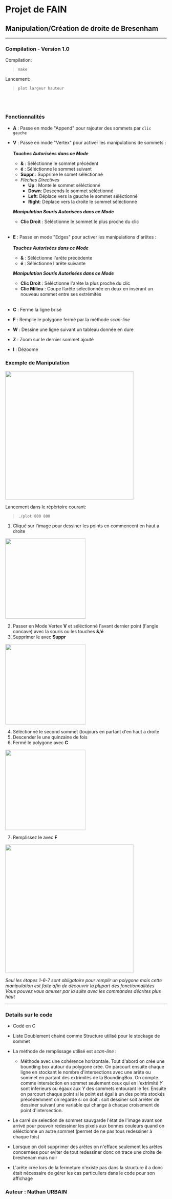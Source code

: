 # Projet de FAIN 
## Manipulation/Création de droite de Bresenham 
------------------------------------------------------------------
### Compilation - Version 1.0

Compilation:
>`make`

Lancement: 
>`plot largeur hauteur`       

<br/><br/>

### Fonctionnalités

* **A** : Passe en mode "Append" pour rajouter des sommets par `clic gauche`
  <br/>
* **V** : Passe en mode "Vertex" pour activer les manipulations de sommets :
  <br/><br/>
  **_Touches Autorisées dans ce Mode_**
  - **&**     : Séléctionne le sommet précédent
  - **é**     : Séléctionne le sommet suivant
  - **Suppr** : Supprime le somet séléctionné 
  - *Flèches Directives*
    - **Up** : Monte le sommet séléctionné
    - **Down**: Descends le sommet séléctionné
    - **Left**: Déplace vers la gauche le sommet séléctionné
    - **Right**: Déplace vers la droite le sommet séléctionné
      <br/>
  
  **_Manipulation Souris Autorisées dans ce Mode_**
  
  - **Clic Droit** : Séléctionne le sommet le plus proche du clic 
  <br/>
* **E** : Passe en mode "Edges" pour activer les manipulations d'arêtes :
  <br/><br/>
  **_Touches Autorisées dans ce Mode_**
  - **&**     : Séléctionne l'arête précédente
  - **é**     : Séléctionne l'arête suivante
    <br/>
  
  **_Manipulation Souris Autorisées dans ce Mode_**
  
  - **Clic Droit** : Séléctionne l'arête la plus proche du clic 
  - **Clic Milieu** : Coupe l’arête sélectionnée en deux en insérant un nouveau
sommet entre ses extrémités
  <br/>
* **C** : Ferme la ligne brisé 
* **F** : Remplie le polygone fermé par la méthode *scan-line*
* **W** : Dessine une ligne suivant un tableau donnée en dure
* **Z** : Zoom sur le dernier sommet ajouté 
* **I** : Dézoome


### Exemple de Manipulation 

<img src="https://user-images.githubusercontent.com/11646693/34745675-945a79cc-f591-11e7-9119-63aeaf7792ab.png" width="400">

Lancement dans le répèrtoire courant: 
>`./plot 800 800` 


1. Cliqué sur l'image pour dessiner les points en commencent en haut a droite
<img src="https://user-images.githubusercontent.com/11646693/34745837-2669f234-f592-11e7-8018-1dd03c4bf462.png" width="250">

2. Passer en Mode Vertex **V** et séléctionné l'avant dernier point (l'angle concave) avec la souris ou les touches **&**/**é**
3. Supprimer le avec **Suppr**
<img src="https://user-images.githubusercontent.com/11646693/34745890-60dde204-f592-11e7-88c2-763dfdb1755d.png" width="250">

4. Séléctionné le second sommet (toujours en partant d'en haut a droite 
5. Descender le une quinzaine  de fois
6. Fermé le polygone avec **C**
<img src="https://user-images.githubusercontent.com/11646693/34745915-75ef28ec-f592-11e7-9b29-8e878741ec36.png" width="250">

7. Remplissez le avec **F**
<img src="https://user-images.githubusercontent.com/11646693/34745675-945a79cc-f591-11e7-9119-63aeaf7792ab.png" width="400">

*Seul les étapes 1-6-7 sont obligatoire pour remplir un polygone mais cette manipulation est faite afin de découvrir la plupart des fonctionnalitées* 
<br/>
*Vous pouvez vous amuser par la suite avec les commandes décrites plus haut*

-----------------------------------------------------------------

### Details sur le code 

- Codé en C
- Liste Doublement chainé comme Structure utilisé pour le stockage de sommet 
- La méthode de remplissage utilisé est *scan-line* :
  - Méthode avec une cohérence horizontale. Tout d'abord on crée une bounding box autour du polygone crée. On parcourt ensuite chaque ligne en stockant le nombre d'intersections avec une arête ou sommet en partant des extrimités de la BoundingBox. On compte comme interséction en sommet seulement ceux qui en l'extrimité *Y* sont inferieurs ou égaux aux *Y* des sommets entourant le 1er. Ensuite on parcourt chaque point si le point est égal à un des points stockés précédemment on regarde si on doit : soit dessiner soit arrêter de dessiner suivant une variable qui change à chaque croisement de point d'intersection.

- Le carré de selection de sommet sauvgarde l'état de l'image avant son arrivé pour pouvoir redessiner les pixels aux bonnes couleurs quand on séléctionne un autre sommet (permet de ne pas tous redessiner à chaque fois)
- Lorsque on doit supprimer des arêtes on n'efface seulement les arêtes concernées pour eviter de tout redessiner donc on trace une droite de breshenam mais noir 
- L'arête crée lors de la fermeture n'existe pas dans la structure il a  donc était nécessaire de gérer les cas particuliers dans le code pour son affichage

### Auteur : Nathan URBAIN
